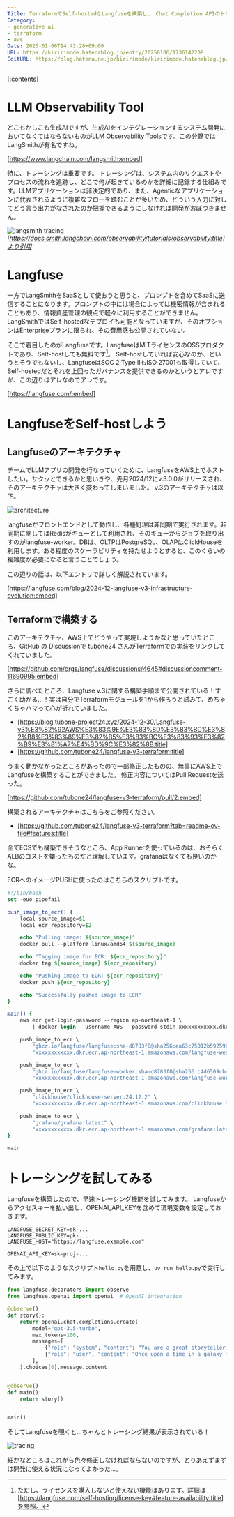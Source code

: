```yaml
---
Title: TerraformでSelf-hostedなLangfuseを構築し、 Chat Completion APIのトレーシングを試す
Category:
- generative ai
- terraform
- aws
Date: 2025-01-06T14:43:28+09:00
URL: https://kiririmode.hatenablog.jp/entry/20250106/1736142208
EditURL: https://blog.hatena.ne.jp/kiririmode/kiririmode.hatenablog.jp/atom/entry/6802418398317823146
---
```


[:contents]

# LLM Observability Tool

どこもかしこも生成AIですが、生成AIをインテグレーションするシステム開発においてなくてはならないものがLLM Observability Toolsです。この分野ではLangSmithが有名ですね。

[https://www.langchain.com/langsmith:embed]

特に、トレーシングは重要です。
トレーシングは、システム内のリクエストやプロセスの流れを追跡し、どこで何が起きているのかを詳細に記録する仕組みです。LLMアプリケーションは非決定的であり、また、Agenticなアプリケーションに代表されるように複雑なフローを踏むことが多いため、どういう入力に対してどう言う出力がなされたのか把握できるようにしなければ開発がおぼつきません。

![langsmith tracing](https://cdn-ak.f.st-hatena.com/images/fotolife/k/kiririmode/20250106/20250106135139_original.png)
<cite>[https://docs.smith.langchain.com/observability/tutorials/observability:title]より引用</cite>

# Langfuse

一方でLangSmithをSaaSとして使おうと思うと、プロンプトを含めてSaaSに送信することになります。プロンプトの中には場合によっては機密情報が含まれることもあり、情報資産管理の観点で軽々に利用することができません。
LangSmithではSelf-hostedなデプロイも可能となっていますが、そのオプションはEnterpriseプランに限られ、その費用感も公開されていない。

そこで着目したのがLangfuseです。LangfuseはMITライセンスのOSSプロダクトであり、Self-hostしても無料です[^1]。
Self-hostしていれば安心なのか、というとそうでもないし、LangfuseはSOC 2 Type IIもISO 27001も取得していて、Self-hostedだとそれを上回ったガバナンスを提供できるのかというとアレですが、この辺りはアレなのでアレです。

[^1]: ただし、ライセンスを購入しないと使えない機能はあります。詳細は[https://langfuse.com/self-hosting/license-key#feature-availability:title]を参照。

[https://langfuse.com/:embed]

# LangfuseをSelf-hostしよう

## Langfuseのアーキテクチャ

チームでLLMアプリの開発を行なっていくために、LangfuseをAWS上でホストしたい。サクッとできるかと思いきや、先月2024/12にv.3.0.0がリリースされ、そのアーキテクチャは大きく変わってしまいました。
v.3のアーキテクチャは以下。

![architecture](https://cdn-ak.f.st-hatena.com/images/fotolife/k/kiririmode/20250106/20250106140227_original.png)

langfuseがフロントエンドとして動作し、各種処理は非同期で実行されます。非同期に関してはRedisがキューとして利用され、そのキューからジョブを取り出すのがlangfuse-worker。DBは、OLTPはPostgreSQL、OLAPはClickHouseを利用します。ある程度のスケーラビリティを持たせようとすると、このくらいの複雑度が必要になると言うことでしょう。

この辺りの話は、以下エントリで詳しく解説されています。

[https://langfuse.com/blog/2024-12-langfuse-v3-infrastructure-evolution:embed]

## Terraformで構築する

このアーキテクチャ、AWS上でどうやって実現しようかなと思っていたところ、GitHub の Discussionで tubone24 さんがTerraformでの実装をリンクしてくれていました。

[https://github.com/orgs/langfuse/discussions/4645#discussioncomment-11690995:embed]

さらに調べたところ、Langfuse v.3に関する構築手順まで公開されている！すごく助かる…！実は自分でTerraformモジュールを1から作ろうと試みて、めちゃくちゃハマって心が折れていました。

- [https://blog.tubone-project24.xyz/2024-12-30/Langfuse-v3%E3%82%92AWS%E3%83%9E%E3%83%8D%E3%83%BC%E3%82%B8%E3%83%89%E3%82%B5%E3%83%BC%E3%83%93%E3%82%B9%E3%81%A7%E4%BD%9C%E3%82%8B:title]
- [https://github.com/tubone24/langfuse-v3-terraform:title]

うまく動かなかったところがあったので一部修正したものの、無事にAWS上でLangfuseを構築することができました。
修正内容についてはPull Requestを送った。

[https://github.com/tubone24/langfuse-v3-terraform/pull/2:embed]

構築されるアーキテクチャはこちらをご参照ください。

- [https://github.com/tubone24/langfuse-v3-terraform?tab=readme-ov-file#features:title]

全てECSでも構築できそうなところ、App Runnerを使っているのは、おそらくALBのコストを嫌ったものだと理解しています。grafanaはなくても良いのかな。

ECRへのイメージPUSHに使ったのはこちらのスクリプトです。

```tcsh
#!/bin/bash
set -euo pipefail

push_image_to_ecr() {
    local source_image=$1
    local ecr_repository=$2

    echo "Pulling image: ${source_image}"
    docker pull --platform linux/amd64 ${source_image}

    echo "Tagging image for ECR: ${ecr_repository}"
    docker tag ${source_image} ${ecr_repository}

    echo "Pushing image to ECR: ${ecr_repository}"
    docker push ${ecr_repository}

    echo "Successfully pushed image to ECR"
}

main() {
    aws ecr get-login-password --region ap-northeast-1 \
        | docker login --username AWS --password-stdin xxxxxxxxxxxx.dkr.ecr.ap-northeast-1.amazonaws.com

    push_image_to_ecr \
        "ghcr.io/langfuse/langfuse:sha-d8783f8@sha256:ea63c75012b5925985694caac82cbe50818b0c29104d683aee38ad3b550347c1" \
        "xxxxxxxxxxxx.dkr.ecr.ap-northeast-1.amazonaws.com/langfuse-web:latest"

    push_image_to_ecr \
        "ghcr.io/langfuse/langfuse-worker:sha-d8783f8@sha256:c4d6509cbee342f9da7fd39474f080b29e4c3aee2cb577ad12d6b1aae0e85329" \
        "xxxxxxxxxxxx.dkr.ecr.ap-northeast-1.amazonaws.com/langfuse-worker:latest"

    push_image_to_ecr \
        "clickhouse/clickhouse-server:24.12.2" \
        "xxxxxxxxxxxx.dkr.ecr.ap-northeast-1.amazonaws.com/clickhouse:latest"

    push_image_to_ecr \
        "grafana/grafana:latest" \
        "xxxxxxxxxxxx.dkr.ecr.ap-northeast-1.amazonaws.com/grafana:latest"
}

main
```

# トレーシングを試してみる

Langfuseを構築したので、早速トレーシング機能を試してみます。
Langfuseからアクセスキーを払い出し、OPENAI_API_KEYを含めて環境変数を設定しておきます。

```text
LANGFUSE_SECRET_KEY=sk-...
LANGFUSE_PUBLIC_KEY=pk-...
LANGFUSE_HOST="https://langfuse.example.com"

OPENAI_API_KEY=sk-proj-...
```

その上で以下のようなスクリプト`hello.py`を用意し、`uv run hello.py`で実行してみます。

```python
from langfuse.decorators import observe
from langfuse.openai import openai  # OpenAI integration

@observe()
def story():
    return openai.chat.completions.create(
        model="gpt-3.5-turbo",
        max_tokens=100,
        messages=[
            {"role": "system", "content": "You are a great storyteller."},
            {"role": "user", "content": "Once upon a time in a galaxy far, far away..."}
        ],
    ).choices[0].message.content


@observe()
def main():
    return story()


main()
```

そしてLangfuseを覗くと…ちゃんとトレーシング結果が表示されている！

![tracing](https://cdn-ak.f.st-hatena.com/images/fotolife/k/kiririmode/20250106/20250106143421_original.png)

細かなところはこれから色々修正しなければならないのですが、とりあえずまずは開発に使える状況になってよかった…。

